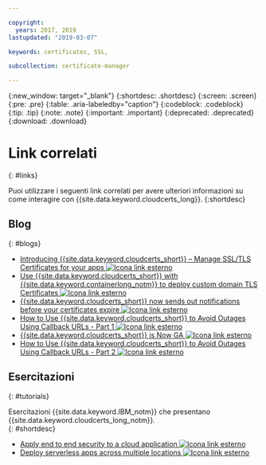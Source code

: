 ```yaml
---

copyright:
  years: 2017, 2019
lastupdated: "2019-03-07"

keywords: certificates, SSL, 

subcollection: certificate-manager

---
```


{:new_window: target="_blank"}
{:shortdesc: .shortdesc}
{:screen: .screen}
{:pre: .pre}
{:table: .aria-labeledby="caption"}
{:codeblock: .codeblock}
{:tip: .tip}
{:note: .note}
{:important: .important}
{:deprecated: .deprecated}
{:download: .download}

# Link correlati
{: #links}

Puoi utilizzare i seguenti link correlati per avere ulteriori informazioni su come interagire con {{site.data.keyword.cloudcerts_long}}.
{:shortdesc}

## Blog
{: #blogs}

* <a href="https://www.ibm.com/blogs/bluemix/2017/12/introducing-ibm-cloud-certificate-manager-manage-ssltls-certificates-apps/" target="_blank">Introducing {{site.data.keyword.cloudcerts_short}} – Manage SSL/TLS Certificates for your apps <img src="../../icons/launch-glyph.svg" alt="Icona link esterno"></a>
* <a href="https://www.ibm.com/blogs/bluemix/2018/01/use-ibm-cloud-certificate-manager-ibm-cloud-container-service-deploy-custom-domain-tls-certificates/" target="_blank">Use {{site.data.keyword.cloudcerts_short}} with {{site.data.keyword.containerlong_notm}} to deploy custom domain TLS Certificates <img src="../../icons/launch-glyph.svg" alt="Icona link esterno"></a>
* <a href="https://www.ibm.com/blogs/bluemix/2018/06/certificate-manager-now-sends-notifications-certificates-expire/" target="_blank">{{site.data.keyword.cloudcerts_short}} now sends out notifications before your certificates expire <img src="../../icons/launch-glyph.svg" alt="Icona link esterno"></a>
* <a href="https://www.ibm.com/blogs/bluemix/2018/08/use-certificate-manager-avoid-outages-using-callback-urls/" target="_blank">How to Use {{site.data.keyword.cloudcerts_short}} to Avoid Outages Using Callback URLs - Part 1 <img src="../../icons/launch-glyph.svg" alt="Icona link esterno"></a>
* <a href="https://www.ibm.com/blogs/bluemix/2018/09/ibm-cloud-certificate-manager-is-now-ga/" target="_blank">{{site.data.keyword.cloudcerts_short}} is Now GA <img src="../../icons/launch-glyph.svg" alt="Icona link esterno"></a>
* <a href="https://www.ibm.com/blogs/bluemix/2018/10/how-to-use-certificate-manager-to-avoid-outages-using-callback-urls-part-2/" target="_blank">How to Use {{site.data.keyword.cloudcerts_short}} to Avoid Outages Using Callback URLs - Part 2 <img src="../../icons/launch-glyph.svg" alt="Icona link esterno"></a>

## Esercitazioni
{: #tutorials}

Esercitazioni {{site.data.keyword.IBM_notm}} che presentano {{site.data.keyword.cloudcerts_long_notm}}.  
{: #shortdesc}

* <a href="https://cloud.ibm.com/docs/tutorials/cloud-e2e-security.html#apply-end-to-end-security-to-a-cloud-application" target="_blank">Apply end to end security to a cloud application <img src="../../icons/launch-glyph.svg" alt="Icona link esterno"></a>
* <a href="https://cloud.ibm.com/docs/tutorials/multi-region-serverless.html#deploy-serverless-apps-across-multiple-locations" target="_blank">Deploy serverless apps across multiple locations <img src="../../icons/launch-glyph.svg" alt="Icona link esterno"></a>
